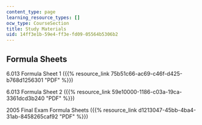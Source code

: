 ```yaml
---
content_type: page
learning_resource_types: []
ocw_type: CourseSection
title: Study Materials
uid: 14ff3e1b-59e4-ff3e-fd09-05564b5306b2
---
```


Formula Sheets
--------------

6.013 Formula Sheet 1 ({{% resource_link 75b51c66-ac69-c46f-d425-b768d1256301 "PDF" %}})

6.013 Formula Sheet 2 ({{% resource_link 59e10000-1186-c03a-19ca-3361dcd3b240 "PDF" %}})

2005 Final Exam Formula Sheets ({{% resource_link d1213047-45bb-4ba4-31ab-8458265caf92 "PDF" %}})
